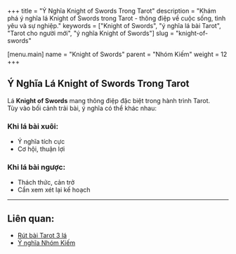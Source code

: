 +++
title = "Ý Nghĩa Knight of Swords Trong Tarot"
description = "Khám phá ý nghĩa lá Knight of Swords trong Tarot - thông điệp về cuộc sống, tình yêu và sự nghiệp."
keywords = ["Knight of Swords", "ý nghĩa lá bài Tarot", "Tarot cho người mới", "ý nghĩa Knight of Swords"]
slug = "knight-of-swords"

[menu.main]
name = "Knight of Swords"
parent = "Nhóm Kiếm"
weight = 12
+++

## Ý Nghĩa Lá Knight of Swords Trong Tarot

Lá **Knight of Swords** mang thông điệp đặc biệt trong hành trình Tarot.  
Tùy vào bối cảnh trải bài, ý nghĩa có thể khác nhau:

### Khi lá bài xuôi:
- Ý nghĩa tích cực  
- Cơ hội, thuận lợi  

### Khi lá bài ngược:
- Thách thức, cản trở  
- Cần xem xét lại kế hoạch  

---

## Liên quan:
- [Rút bài Tarot 3 lá](../../)
- [Ý nghĩa Nhóm Kiếm](../)
